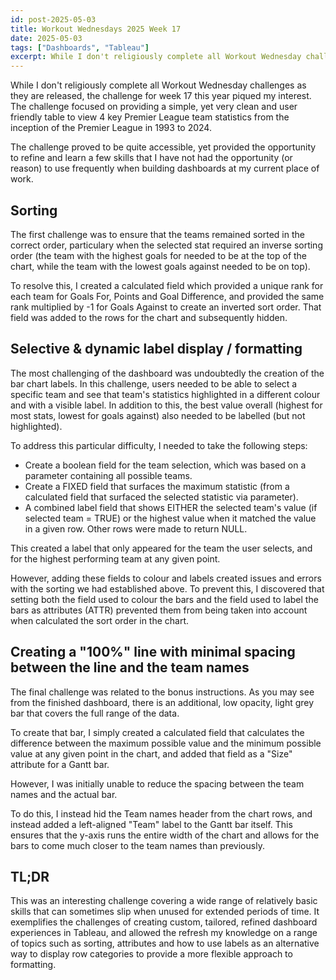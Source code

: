 ```yaml
---
id: post-2025-05-03
title: Workout Wednesdays 2025 Week 17
date: 2025-05-03
tags: ["Dashboards", "Tableau"]
excerpt: While I don't religiously complete all Workout Wednesday challenges as they are released, the challenge for week 17 this year piqued my interest. The challenge focused on providing a simple, yet very clean and user friendly table to view 4 key Premier League team statistics from the inception of the Premier League in 1993 to 2024.
---
```


While I don't religiously complete all Workout Wednesday challenges as they are released, the challenge for week 17 this year piqued my interest. The challenge focused on providing a simple, yet very clean and user friendly table to view 4 key Premier League team statistics from the inception of the Premier League in 1993 to 2024.

The challenge proved to be quite accessible, yet provided the opportunity to refine and learn a few skills that I have not had the opportunity (or reason) to use frequently when building dashboards at my current place of work.

## Sorting

The first challenge was to ensure that the teams remained sorted in the correct order, particulary when the selected stat required an inverse sorting order (the team with the highest goals for needed to be at the top of the chart, while the team with the lowest goals against needed to be on top).

To resolve this, I created a calculated field which provided a unique rank for each team for Goals For, Points and Goal Difference, and provided the same rank multiplied by -1 for Goals Against to create an inverted sort order. That field was added to the rows for the chart and subsequently hidden.

## Selective & dynamic label display / formatting

The most challenging of the dashboard was undoubtedly the creation of the bar chart labels. In this challenge, users needed to be able to select a specific team and see that team's statistics highlighted in a different colour and with a visible label. In addition to this, the best value overall (highest for most stats, lowest for goals against) also needed to be labelled (but not highlighted).

To address this particular difficulty, I needed to take the following steps:

- Create a boolean field for the team selection, which was based on a parameter containing all possible teams.
- Create a FIXED field that surfaces the maximum statistic (from a calculated field that surfaced the selected statistic via parameter).
- A combined label field that shows EITHER the selected team's value (if selected team = TRUE) or the highest value when it matched the value in a given row. Other rows were made to return NULL.

This created a label that only appeared for the team the user selects, and for the highest performing team at any given point.

However, adding these fields to colour and labels created issues and errors with the sorting we had established above. To prevent this, I discovered that setting both the field used to colour the bars and the field used to label the bars as attributes (ATTR) prevented them from being taken into account when calculated the sort order in the chart.

## Creating a "100%" line with minimal spacing between the line and the team names

The final challenge was related to the bonus instructions. As you may see from the finished dashboard, there is an additional, low opacity, light grey bar that covers the full range of the data.

To create that bar, I simply created a calculated field that calculates the difference between the maximum possible value and the minimum possible value at any given point in the chart, and added that field as a "Size" attribute for a Gantt bar.

However, I was initially unable to reduce the spacing between the team names and the actual bar.

To do this, I instead hid the Team names header from the chart rows, and instead added a left-aligned "Team" label to the Gantt bar itself. This ensures that the y-axis runs the entire width of the chart and allows for the bars to come much closer to the team names than previously.

## TL;DR

This was an interesting challenge covering a wide range of relatively basic skills that can sometimes slip when unused for extended periods of time. It exemplifies the challenges of creating custom, tailored, refined dashboard experiences in Tableau, and allowed the refresh my knowledge on a range of topics such as sorting, attributes and how to use labels as an alternative way to display row categories to provide a more flexible approach to formatting.
